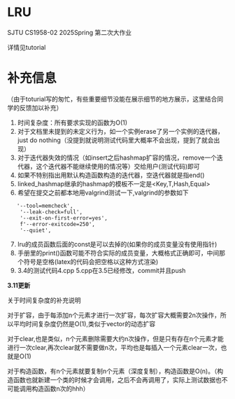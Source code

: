 # LRU

SJTU CS1958-02 2025Spring 第二次大作业

详情见tutorial

# 补充信息

（由于toturial写的匆忙，有些重要细节没能在展示细节的地方展示，这里结合同学的反馈加以补充）

1. 时间复杂度：所有要求实现的函数为O(1)
2. 对于文档里未提到的未定义行为，如一个实例erase了另一个实例的迭代器，just do nothing（没提到就说明测试代码里大概率不会出现，提到了就会出现）
3. 对于迭代器失效的情况（如insert之后hashmap扩容的情况，remove一个迭代器，这个迭代器不能继续使用的情况等）交给用户(测试代码)即可
4. 如果不特别指出用默认构造函数构造的迭代器，空迭代器就是指end()
5. linked\_hashmap继承的hashmap的模板不一定是\<Key,T,Hash,Equal>
6. 希望在提交之前都本地用valgrind测试一下,valgrind的参数如下 
~~~
   '--tool=memcheck',
    '--leak-check=full',
    '--exit-on-first-error=yes',
    f'--error-exitcode=250',
    '--quiet',
~~~
7. lru的成员函数后面的const是可以去掉的(如果你的成员变量没有使用指针)
8. 手册里的print()函数可能不符合实际的成员变量，大概格式正确即可，中间那个符号是空格(latex的代码会把空格以这种方式渲染)
9. 3.4的测试代码4.cpp 5.cpp在3.5已经修改，commit并且push

**3.11更新**

关于时间复杂度的补充说明

对于扩容，由于每添加n个元素才进行一次扩容，每次扩容大概需要2n次操作，所以平均时间复杂度仍然是O(1),类似于vector的动态扩容

对于clear,也是类似，n个元素删除需要大约n次操作，但是只有存在n个元素才能进行一次clear,再次clear就不需要做n次，平均也是每插入一个元素clear一次，也就是O(1)

对于构造函数，有n个元素就要复制n个元素（深度复制），构造函数是O(n)。（构造函数也就新建一个类的时候才会调用，之后不会再调用了，实际上测试数据也不可能调用构造函数n次的hhh）
